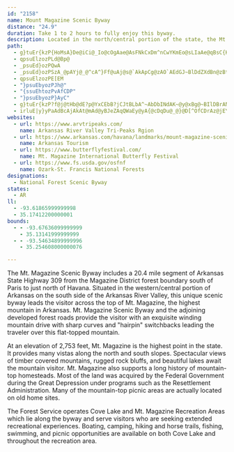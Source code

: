 ```yaml
---
id: "2158"
name: Mount Magazine Scenic Byway
distance: "24.9"
duration: Take 1 to 2 hours to fully enjoy this byway.
description: Located in the north/central portion of the state, the Mt. Magazine Scenic Byway includes a 20.4 mile segment of Arkansas State Highway 309 from the Magazine District forest boundary south of Paris to just north of Havana.
path:
  - g}tuEr{kzP{HoMsA}De@iCi@_Io@cOgAae@AsFNkCxDm^nCwYKmEo@sLIaAe@qBsC{KyAoMg@wCa@oAqG{IgAY[Fq@d@SXSjAOhOOdBiBnLOtBMxHKrAeO|q@w@jCiBxDUz@Ev@Dx@nAnFVdB@rAEdAc@pBoD~Km@~BEbAJzBAdAk@tECr@T`G]bB{AbEGp@?xA`@`MtA`GBp@I`AUj@i@p@uDfCq@z@c@~Au@fJYjAs@rAk@l@mAl@u@PkDRoA`@iAv@o@~@iBrEuNda@qB`F{C`FgH~JiBbCy@p@gBv@cBLoeA}@aZHeAKsBeAqLcLmDkCgAQeDj@i@?mAk@aC}BaAi@sAMcF@_Bb@s@x@c@jAg@tCa@jA{@fAkCrAsDfDiAr@kNbDiBz@cDdCy@fCYf@o@^i@Di@Gu@]eAu@m@cAYsBMoFHwALaAx@aDPeCBaEWeBa@y@c@a@cIeGe@Qi@PeIxLy@`BiAxDy@hGe@pByBbEmAbBoAlAqClBgn@ha@oAlAi@fA[zAMvAs@pw@IdB_@~AoD`LcAhGmBdGkA~BcD`Do@tAgB`ROl@]|@iH`I}@zAQrA?xIM`AoAdFeAfJC~Aj@hNBrB_@~Ae@r@}@f@iAJ
  - qpsuElzozPLd@Bp@
  - _psuEd}ozPQwA
  - _psuEd}ozPSzA_@pAYj@_@^cA^}Ff@uAj@s@`AkApCg@zAO`AEdGJ~BlDdZXdBn@zBt@xBf@h@h@HnCDr@LtDbBnB^`BFbBEb@[Nq@h@uIEs@g@}AEs@D_@r@_CNaA@uF`@wHIuHNgB@oDKwBS_A[y@w@kAa@[wBw@iE_A_A{A
  - qpsuElzozPE[EM
  - "}psuEbyozPJh@"
  - "{ssuEhtozPvAfCDP"
  - "}psuEbyozP}AyC"
  - g}tuEr{kzP?f@j@tHb@dE?p@YxCEbB?jCJtBLbA^~AbDbINdAK~@y@xBg@~BIlDBrANdB\`Bj@xAx@l@zIjCh@l@bDfIt@lAd@R|BXr@V|BlCT~@MrFFrAf@xA
  - irluE|y}yPaAdBcAjAkAt@mAd@yBJeZAqQWaEy@yA{@cDqDu@_@}@D[^OfCDrAz@jEYrAkAfBDjAh@xArBfCb@~A?zBS~CuAfIJzCK~AY~Bs@jA]~@iAtFq@lAqDrKiE`Hi@l@i@PcB@wCaBqAKmAl@iD~Do@d@i@Ji@CcCeBi@D_@b@Ml@B`@bBpJRlCm@`\IdAYbBk@tA{@l@uF|AcDhAo@nAm@bEeA~BqDpFyBnBUfAY~DAzEZjCnBzIDl@E|@[x@_@`@iPzJw@|@_@lAEr@BdEOz@}ArDOdAIrATrArBzEv@xBhAxDHr@SjDr@hFOjCOrLTfHd@hIDdGApL[rGJjCG`AQX]DYKQUIc@_B}So@kFi@gD}@cEm@eEa@mEYaBiC_HwDiQ_AmBy@EMJKZ?r@hBdIb@fDbB|XdAzMKxGy@rTc@hDy@zCeAzCoN~\sBxC{EbDo@`AW~@mAnIIfBBdATrArBlKH`AIvAYd@o@ZwIYsASiSmHiAm@cA_A_CaD
websites:
  - url: https://www.arvtripeaks.com/
    name: Arkansas River Valley Tri-Peaks Rgion
  - url: https://www.arkansas.com/havana/landmarks/mount-magazine-scenic-byway
    name: Arkansas Tourism
  - url: https://www.butterflyfestival.com/
    name: Mt. Magazine International Butterfly Festival
  - url: https://www.fs.usda.gov/osfnf
    name: Ozark-St. Francis National Forests
designations:
  - National Forest Scenic Byway
states:
  - AR
ll:
  - -93.61865999999998
  - 35.17412200000001
bounds:
  - - -93.67636099999999
    - 35.13141999999999
  - - -93.54634899999996
    - 35.254608000000076

---
```


The Mt. Magazine Scenic Byway includes a 20.4 mile segment of Arkansas State Highway 309 from the Magazine District forest boundary south of Paris to just north of Havana. Situated in the western/central portion of Arkansas on the south side of the Arkansas River Valley, this unique scenic byway leads the visitor across the top of Mt. Magazine, the highest mountain in Arkansas. Mt. Magazine Scenic Byway and the adjoining developed forest roads provide the visitor with an exquisite winding mountain drive with sharp curves and "hairpin" switchbacks leading the traveler over this flat-topped mountain.

At an elevation of 2,753 feet, Mt. Magazine is the highest point in the state. It provides many vistas along the north and south slopes. Spectacular views of timber covered mountains, rugged rock bluffs, and beautiful lakes await the mountain visitor. Mt. Magazine also supports a long history of mountain-top homesteads. Most of the land was acquired by the Federal Government during the Great Depression under programs such as the Resettlement Administration. Many of the mountain-top picnic areas are actually located on old home sites.

The Forest Service operates Cove Lake and Mt. Magazine Recreation Areas which lie along the byway and serve visitors who are seeking extended recreational experiences. Boating, camping, hiking and horse trails, fishing, swimming, and picnic opportunities are available on both Cove Lake and throughout the recreation area.
